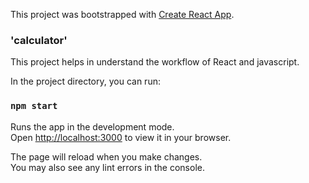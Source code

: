 This project was bootstrapped with [Create React App](https://github.com/facebook/create-react-app).

### 'calculator'
This project helps in understand the workflow of React and javascript.

In the project directory, you can run:

### `npm start`

Runs the app in the development mode.\
Open [http://localhost:3000](http://localhost:3000) to view it in your browser.

The page will reload when you make changes.\
You may also see any lint errors in the console.
